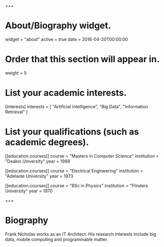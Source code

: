 +++
# About/Biography widget.
widget = "about"
active = true
date = 2016-04-20T00:00:00

# Order that this section will appear in.
weight = 5

# List your academic interests.
[interests]
  interests = [
    "Artificial Intelligence",
    "Big Data",
    "Information Retrieval"
  ]

# List your qualifications (such as academic degrees).
[[education.courses]]
  course = "Masters in Computer Science"
  institution = "Deakin University"
  year = 1989

[[education.courses]]
  course = "Electrical Engineering"
  institution = "Adelaide University"
  year = 1973

[[education.courses]]
  course = "BSc in Physics"
  institution = "Flinders University"
  year = 1970
 
+++

# Biography

Frank Nicholas works as an IT Architect. His research interests include big data, mobile computing and programmable matter. 

